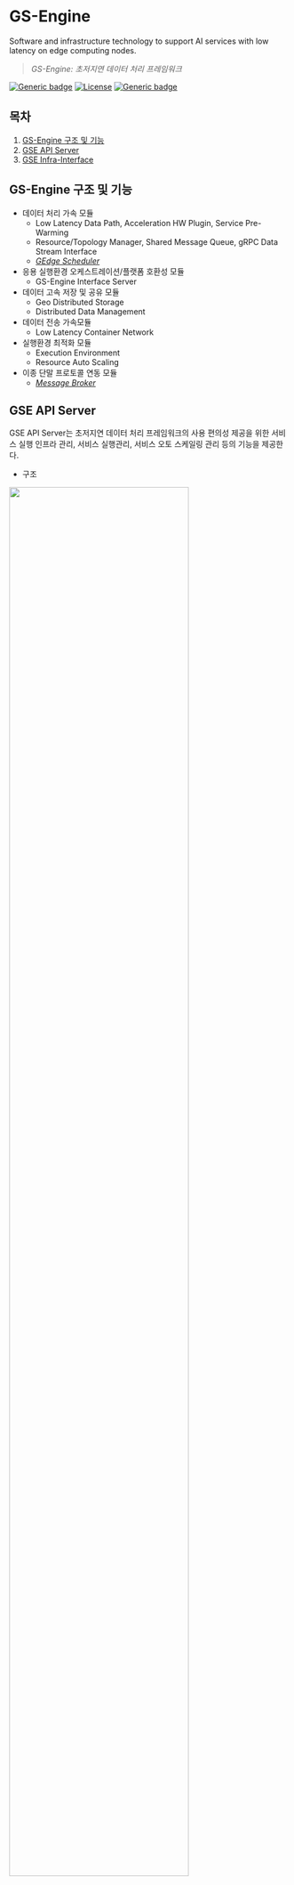 # GS-Engine
Software and infrastructure technology to support AI services with low latency on edge computing nodes.

> *GS-Engine: 초저지연 데이터 처리 프레임워크*

[![Generic badge](https://img.shields.io/badge/python-3.6-brightgreen.svg)](https://www.python.org/downloads/release/python-360/)
[![License](https://img.shields.io/badge/License-Apache%202.0-blue.svg)](https://opensource.org/licenses/Apache-2.0)
[![Generic badge](https://img.shields.io/badge/release-v1.0-blueviolet.svg)](https://github.com/gedge-platform/gs-engine/releases)

## 목차
1. [GS-Engine 구조 및 기능](https://github.com/cynpna/gs-engine/blob/main/README.md#gs-engine-%EA%B5%AC%EC%A1%B0-%EB%B0%8F-%EA%B8%B0%EB%8A%A5)
2. [GSE API Server](https://github.com/cynpna/gs-engine/blob/main/README.md#gse-api-server)
3. [GSE Infra-Interface](https://github.com/cynpna/gs-engine/blob/main/README.md#gse-infra-interface)

## GS-Engine 구조 및 기능
- 데이터 처리 가속 모듈
    - Low Latency Data Path, Acceleration HW Plugin, Service Pre-Warming
    - Resource/Topology Manager, Shared Message Queue, gRPC Data Stream Interface
    - [*GEdge Scheduler*](https://github.com/gedge-platform/gs-scheduler)
- 응용 실행환경 오케스트레이션/플랫폼 호환성 모듈
    - GS-Engine Interface Server    
- 데이터 고속 저장 및 공유 모듈
    - Geo Distributed Storage
    - Distributed Data Management
- 데이터 전송 가속모듈
    - Low Latency Container Network
- 실행환경 최적화 모듈
    - Execution Environment
    - Resource Auto Scaling
- 이종 단말 프로토콜 연동 모듈
    - [*Message Broker*](https://github.com/gedge-platform/gs-broker)

## GSE API Server
GSE API Server는 초저지연 데이터 처리 프레임워크의 사용 편의성 제공을 위한 서비스 실행 인프라 관리, 서비스 실행관리, 서비스 오토 스케일링 관리 등의 기능을 제공한다.

- 구조
<img src="https://user-images.githubusercontent.com/29933947/124077983-a98b1480-da82-11eb-849b-9754c4cc5ccd.png" width="80%">

- 구성요소
    - user
        - gse api server 사용자
        - gse api는 shell 환경에서 curl 등의 shell 명령을 호출하거나 프로그램에서 http 라이브러리를 이용하여 호출
    - gse api server
        - GS-Engine 사용 편의성 제공을 위한 서비스 실행 인프라 관리, 서비스 실행 관리, 서비스 오토 스케일링 관리 제공
        - controller(사용자 요청 처리), service(k8s와의 연계), sql(DB metadata 연계), tools(schema 기반 서비스 변환), logs 등으로 구성
    - kubernetes cluster
        - GS-Engine 사용을 위한 resource metric server(cpu, memory), custom server 로 구성
        - metric server로 수집된 데이터를 오토스케일링 컨트롤에게 제공
        - 지능형 서비스 가속을 위한 gpu, 네트워크 가속을 위한 CNI(flannel, multus, sr-iov 등) 실행
    - metalb
        - gse api server를 통해 실행된 서비스의 접근을 위한 gateway 에 public ip 할당
    - gse gateway 
        - gse api server를 통해 실행된 서비스의 요청 라우팅

## GSE Infra-Interface
GSE Infra-Interface는 GEdge Platform 활용을 위한 쿠버네티스 클러스터를 구성하고 이를 운영하기 위한 기능을 제공한다.
- 구조
![gse-infra-architecture](https://user-images.githubusercontent.com/29933947/124078020-abed6e80-da82-11eb-89d5-4dc135416fa0.png)

- 구성요소
    - Resource Manager
        - Node Manager
        - Pod Manager
    - Initialization Manager 
        - Set Kubernetes Cluster Information
        - Get Kubernetes Cluster Information
        - Reset Kubernetes Cluster
        - Get Access Key
    - Network Manager
        - Network Interface Manager
        - Policy Manager
    - Utility
        - Log Manager
        - Kubernetes Clinet 

